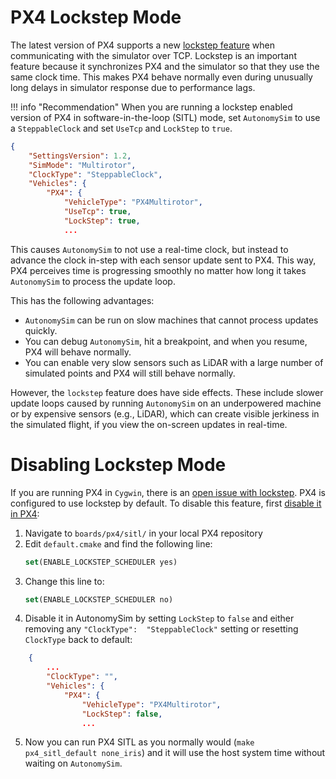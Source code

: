 # PX4 Lockstep Mode

The latest version of PX4 supports a new [lockstep feature](https://docs.px4.io/master/en/simulation/#lockstep-simulation) when communicating with the simulator over TCP. Lockstep is an important feature because it synchronizes PX4 and the simulator so that they use the same clock time. This makes PX4 behave normally even during unusually long delays in simulator response due to performance lags.

!!! info "Recommendation"
    When you are running a lockstep enabled version of PX4 in software-in-the-loop (SITL) mode, set `AutonomySim` to use a `SteppableClock` and set `UseTcp` and `LockStep` to `true`.

```json
{
    "SettingsVersion": 1.2,
    "SimMode": "Multirotor",
    "ClockType": "SteppableClock",
    "Vehicles": {
        "PX4": {
            "VehicleType": "PX4Multirotor",
            "UseTcp": true,
            "LockStep": true,
            ...
```

This causes `AutonomySim` to not use a real-time clock, but instead to advance the clock in-step with each sensor update sent to PX4. This way, PX4 perceives time is progressing smoothly no matter how long it takes `AutonomySim` to process the update loop.

This has the following advantages:

* `AutonomySim` can be run on slow machines that cannot process updates quickly.
* You can debug `AutonomySim`, hit a breakpoint, and when you resume, PX4 will behave normally.
* You can enable very slow sensors such as LiDAR with a large number of simulated points and PX4 will still behave normally.

However, the `lockstep` feature does have side effects. These include slower update loops caused by running `AutonomySim` on an underpowered machine or by expensive sensors (e.g., LiDAR), which can create visible jerkiness in the simulated flight, if you view the on-screen updates in real-time.

# Disabling Lockstep Mode

If you are running PX4 in `Cygwin`, there is an [open issue with lockstep](https://github.com/nervosys/AutonomySim/issues/3415). PX4 is configured to use lockstep by default. To disable this feature, first [disable it in PX4](https://docs.px4.io/master/en/simulation/#disable-lockstep-simulation):

1. Navigate to `boards/px4/sitl/` in your local PX4 repository
2. Edit `default.cmake` and find the following line:
    ```cmake
    set(ENABLE_LOCKSTEP_SCHEDULER yes)
    ```
3. Change this line to:
    ```cmake
    set(ENABLE_LOCKSTEP_SCHEDULER no)
    ```
4. Disable it in AutonomySim by setting `LockStep` to `false` and either removing any `"ClockType": 
"SteppableClock"` setting or resetting `ClockType` back to default:
```json
    {
        ...
        "ClockType": "",
        "Vehicles": {
            "PX4": {
                "VehicleType": "PX4Multirotor",
                "LockStep": false,
                ...
```
5. Now you can run PX4 SITL as you normally would (`make px4_sitl_default none_iris`) and it will use the host system time without waiting on `AutonomySim`.
